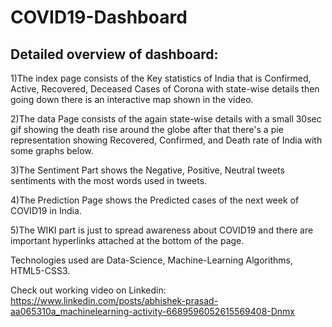 # COVID19-Dashboard

## Detailed overview of dashboard:

1)The index page consists of the Key statistics of India that is Confirmed, Active, Recovered, Deceased Cases of Corona with state-wise details then going down there is an interactive map shown in the video.

2)The data Page consists of the again state-wise details with a small 30sec gif showing the death rise around the globe after that there's a pie representation showing Recovered, Confirmed, and Death rate of India with some graphs below.

3)The Sentiment Part shows the Negative, Positive, Neutral tweets sentiments with the most words used in tweets.

4)The Prediction Page shows the Predicted cases of the next week of COVID19 in India.

5)The WIKI part is just to spread awareness about COVID19 and there are important hyperlinks attached at the bottom of the page.

Technologies used are Data-Science, Machine-Learning Algorithms, HTML5-CSS3.

Check out working video on Linkedin:
https://www.linkedin.com/posts/abhishek-prasad-aa065310a_machinelearning-activity-6689596052615569408-Dnmx
